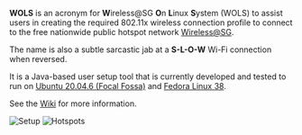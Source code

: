 **WOLS** is an acronym for **W**ireless@SG **O**n **L**inux **S**ystem (WOLS) to assist users in
creating the required 802.11x wireless connection profile to connect to the free
nationwide public hotspot network 
[Wireless@SG](https://www.imda.gov.sg/how-we-can-help/wireless-at-sg).

The name is also a subtle sarcastic jab at a **S-L-O-W** Wi-Fi connection when 
reversed.

It is a Java-based user setup tool that is currently developed and tested to 
run on [Ubuntu 20.04.6 (Focal Fossa)](https://releases.ubuntu.com/focal/) and 
[Fedora Linux 38](https://www.redhat.com/en/blog/announcing-fedora-linux-38).

See the [Wiki](../../wiki) for more information.

![Setup](../../wiki/assets/images/ubuntu/04.setup.1.png "Setup")
![Hotspots](../../wiki/assets/images/fedora/08.hotspots.2.png "Hotspots")
